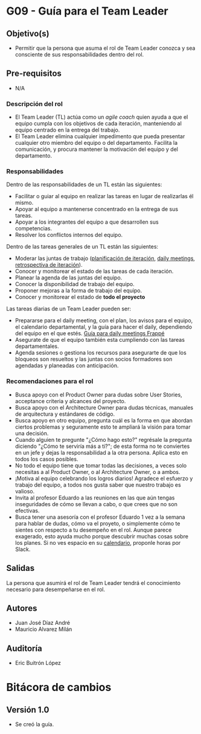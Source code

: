 # G09 - Guía para el Team Leader

## Objetivo(s)

- Permitir que la persona que asuma el rol de Team Leader conozca y sea consciente de sus responsabilidades dentro del rol.

## Pre-requisitos

- N/A

### Descripción del rol

- El Team Leader (TL) actúa como un *agile coach* quien ayuda a que el equipo cumpla con los objetivos de cada iteración, manteniendo al equipo centrado en la entrega del trabajo. 
- El Team Leader elimina cualquier impedimento que pueda presentar cualquier otro miembro del equipo o del departamento. Facilita la comunicación, y procura mantener la motivación del equipo y del departamento.

### Responsabilidades

Dentro de las responsabilidades de un TL están las siguientes:

- Facilitar o guiar al equipo en realizar las tareas en lugar de realizarlas él mismo.
- Apoyar al equipo a mantenerse concentrado en la entrega de sus tareas.
- Apoyar a los integrantes del equipo a que desarrollen sus competencias.
- Resolver los conflictos internos del equipo.
  
Dentro de las tareas generales de un TL están las siguientes:

- Moderar las juntas de trabajo ([planificación de iteración](../procesos/P15-proceso-planeacion-de-iteracion), [daily meetings](../procesos/P07-proceso-juntas-diarias), [retrospectiva de iteración](../procesos/P20-proceso-retrospective)).
- Conocer y monitorear el estado de las tareas de cada iteración.
- Planear la agenda de las juntas del equipo.
- Conocer la disponibilidad de trabajo del equipo.
- Proponer mejoras a la forma de trabajo del equipo.
- Conocer y monitorear el estado de **todo el proyecto**

Las tareas diarias de un Team Leader pueden ser:
- Prepararse para el daily meeting, con el plan, los avisos para el equipo, el calendario departamental, y la guía para hacer el daily, dependiendo del equipo en el que estés. [Guía para daily meetings Frappé](https://taro-it.github.io/frappe/guides/PPG01%20-%20Gu%C3%ADa%20de%20daily%20meetings)
- Asegurate de que el equipo también esta cumpliendo con las tareas departamentales.
- Agenda sesiones o gestiona los recursos para asegurarte de que los bloqueos son resueltos y las juntas con socios formadores son agendadas y planeadas con anticipación.

### Recomendaciones para el rol
- Busca apoyo con el Product Owner para dudas sobre User Stories, acceptance criteria y alcances del proyecto.
- Busca apoyo con el Architecture Owner para dudas técnicas, manuales de arquitectura y estándares de código.
- Busca apoyo en otro equipo, pregunta cuál es la forma en que abordan ciertos problemas y seguramente esto te ampliará la visión para tomar una decisión.
- Cuando alguien te pregunte "¿Cómo hago esto?" regrésale la pregunta diciendo "¿Cómo te serviría más a ti?"; de esta forma no te conviertes en un jefe y dejas la responsabilidad a la otra persona. Aplica esto en todos los casos posibles.
- No todo el equipo tiene que tomar todas las decisiones, a veces solo necesitas a al Product Owner, o al Architecture Owner, o a ambos.
- ¡Motiva al equipo celebrando los logros diarios! Agradece el esfuerzo y trabajo del equipo, a todos nos gusta saber que nuestro trabajo es valioso.
- Invita al profesor Eduardo a las reuniones en las que aún tengas inseguridades de cómo se llevan a cabo, o que crees que no son efectivas.
- Busca tener una asesoría con el profesor Eduardo 1 vez a la semana para hablar de dudas, cómo va el proyeto, o simplemente cómo te sientes con respecto a tu desempeño en el rol. Aunque parece exagerado, esto ayuda mucho porque descubrir muchas cosas sobre los planes. Si no ves espacio en su [calendario](https://calendar.google.com/calendar/u/0/selfsched?sstoken=UUF3MW5YVWFuLW1CfGRlZmF1bHR8OTllNzFhMjI2M2NhZTk3MWEwMDIwZjgxNmM1NDhiMDk), proponle horas por Slack.

## Salidas

La persona que asumirá el rol de Team Leader tendrá el conocimiento necesario para desempeñarse en el rol.

## Autores

- Juan José Díaz André
- Mauricio Alvarez Milán

## Auditoría

- Eric Buitrón López


# Bitácora de cambios

## Versión 1.0
  - Se creó la guía.
